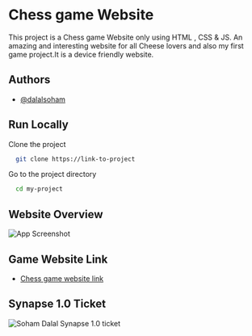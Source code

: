 
# Chess game Website

This project is a Chess game Website only using HTML , CSS & JS. An amazing and interesting website for all Cheese lovers and also my first game project.It is a device friendly website.

## Authors

- [@dalalsoham](https://github.com/dalalsoham)


## Run Locally

Clone the project

```bash
  git clone https://link-to-project
```

Go to the project directory

```bash
  cd my-project
```




## Website Overview

![App Screenshot](https://i.postimg.cc/GhN9RTMx/Screenshot-2023-01-03-214708.png)


## Game Website Link
- [Chess game website link](https://dalalsoham.github.io/CHESS-GAME-SD.github.io/)
## Synapse 1.0 Ticket

![Soham Dalal Synapse 1.0 ticket](https://i.postimg.cc/2659WJZz/Soham.png)
